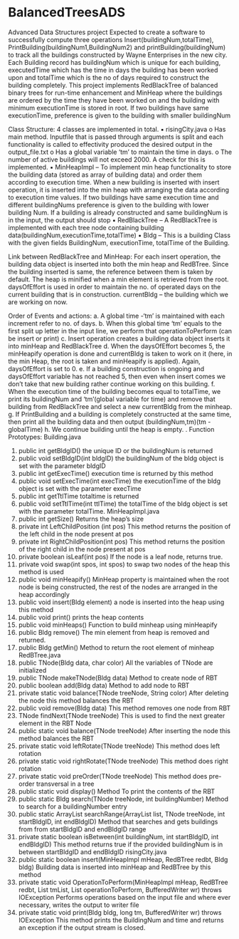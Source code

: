 # BalancedTreesADS
Advanced Data Structures project
Expected to create a software to successfully compute three operations Insert(buildingNum,totalTime), PrintBuilding(buildingNum1,BuildingNum2) and printBuilding(buildingNum) to track all the buildings constructed by Wayne Enterprises in the new city. Each Building record has buildingNum which is unique for each building, executedTime which has the time in days the building has been worked upon and totalTime which is the no of days required to construct the building completely.
This project implements RedBlackTree of balanced binary trees for run-time enhancement and MinHeap where the buildings are ordered by the time they have been worked on and the building with minimum executionTime is stored in root. If two buildings have same executionTime, preference is given to the building with smaller buildingNum

Class Structure:
4 classes are implemented in total.
  ▪ risingCity.java
    o Has main method. Inputfile that is passed through arguments is split and each functionality is called to effectivity produced the desired output in the output_file.txt
    o Has a global variable ‘tm’ to maintain the time in days.
    o The number of active buildings will not exceed 2000. A check for this is implemented.
  ▪ MinHeapImpl – To implement min heap functionality to store the building data (stored as array of building data) and order them according to execution time. When a new building is inserted with insert operation, it is inserted into the min heap with arranging the data according to execution time values. If two buildings have same execution time and different buildingNums preference is given to the building with lower building Num. If a building is already constructed and same buildingNum is in the input, the output should stop
  ▪ RedBlackTree – A RedBlackTree is implemented with each tree node containing building data(buildingNum,executionTime,totalTime)
  ▪ Bldg – This is a building Class with the given fields BuildingNum, executionTime, totalTime of the Building.
  
Link between RedBlackTree and MinHeap:
For each insert operation, the building data object is inserted into both the min heap and
RedBTree. Since the building inserted is same, the reference between them is taken by default.
The heap is minified when a min element is retrieved from the root.
daysOfEffort is used in order to maintain the no. of operated days on the current building that is
in construction.
currentBldg – the building which we are working on now.

Order of Events and actions:
  a. A global time -‘tm’ is maintained with each increment refer to no. of days.
  b. When this global time ‘tm’ equals to the first split up letter in the input line, we perform
  that operationToPerform (can be insert or print)
  c. Insert operation creates a building data object inserts it into minHeap and RedBlackTree
  d. When the daysOfEffort becomes 5, the minHeapify operation is done and currentBldg is
  taken to work on it (here, in the min Heap, the root is taken and minHeapify is applied).
  Again, daysOfEffort is set to 0.
  e. If a building construction is ongoing and daysOfEffort variable has not reached 5, then
  even when insert comes we don’t take that new building rather continue working on this
  building.
  f. When the execution time of the building becomes equal to totalTime, we print its
  buildingNum and ‘tm’(global variable for time) and remove that building from
  RedBlackTree and select a new currentBldg from the minheap.
  g. If PrintBuilding and a building is completely constructed at the same time, then print all
  the building data and then output (buildingNum,tm)(tm - globalTime)
  h. We continue building until the heap is empty.
.
Function Prototypes:
Building.java
  1. public int getBldgID()
  the unique ID or the buildingNum is returned
  2. public void setBldgID(int bldgID)
  the buildingNum of the bldg object is set with the parameter bldgID
  3. public int getExecTime()
  execution time is returned by this method
  4. public void setExecTime(int execTime)
  the executionTime of the bldg object is set with the parameter execTime
  5. public int getTtlTime
  totaltime is returned
  6. public void setTtlTime(int ttlTime)
  the totalTime of the bldg object is set with the parameter totalTime.
MinHeapImpl.java
  1. public int getSize()
  Returns the heap’s size
  2. private int LeftChildPosition (int pos)
  This method returns the position of the left child in the node present at pos
  3. private int RightChildPosition(int pos)
  This method returns the position of the right child in the node present at pos
  4. private boolean isLeaf(int pos)
  If the node is a leaf node, returns true.
  5. private void swap(int spos, int spos)
  to swap two nodes of the heap this method is used
  6. public void minHeapify()
  MinHeap property is maintained when the root node is being constructed, the rest of the
  nodes are arranged in the heap accordingly
  7. public void insert(Bldg element)
  a node is inserted into the heap using this method
  8. public void print()
  prints the heap contents
  9. public void minHeaps()
  Function to build minheap using minHeapify
  10. public Bldg remove()
  The min element from heap is removed and returned.
  11. public Bldg getMin()
  Method to return the root element of minheap
RedBTree.java
  1. public TNode(Bldg data, char color)
  All the variables of TNode are initialized
  2. public TNode makeTNode(Bldg data)
  Method to create node of RBT
  3. public boolean add(Bldg data)
  Method to add node to RBT
  4. private static void balance(TNode treeNode, String color)
  After deleting the node this method balances the RBT
  5. public void remove(Bldg data)
  This method removes one node from RBT
  6. TNode findNext(TNode treeNode)
  This is used to find the next greater element in the RBT Node
  7. public static void balance(TNode treeNode)
  After inserting the node this method balances the RBT
  8. private static void leftRotate(TNode treeNode)
  This method does left rotation
  9. private static void rightRotate(TNode treeNode)
  This method does right rotation
  10. private static void preOrder(TNode treeNode)
  This method does pre-order transversal in a tree
  11. public static void display()
  Method To print the contents of the RBT
  12. public static Bldg search(TNode treeNode, int buildingNumber)
  Method to search for a buildingNumber entry
  13. public static ArrayList<Bldg> searchRange(ArrayList<Bldg> list, TNode treeNode,
  int startBldgID, int endBldgID)
  Method that searches and gets buildings from from startBldgID and endBldgID range
  14. private static boolean isBetween(int buildingNum, int startBldgID, int endBldgID)
  This method returns true if the provided buildingNum is in between startBldgID and
  endBldgID
risingCity.java
  1. public static boolean insert(MinHeapImpl mHeap, RedBTree redbt, Bldg bldg)
  Building
  data is inserted into minHeap and RedBTree by this method
  2. private static void OperationToPerform(MinHeapImpl mHeap, RedBTree redbt,
  List<String> tmList, List<String> operationToPerform, BufferedWriter wr)
  throws IOException
  Performs operations based on the input file and where ever necessary, writes the output to
  writer file
  3. private static void print(Bldg bldg, long tm, BufferedWriter wr) throws
  IOException
  This method prints the BuildingNum and time and returns an exception if the output
  stream is closed.
